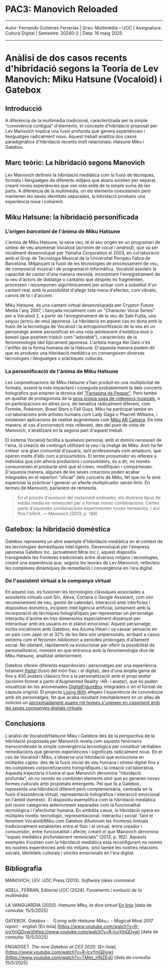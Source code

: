 # PAC3: Manovich Reloaded
___
Autor: Fernando Gutiérrez Ferrerías | 
Grau: Multimèdia – UOC | 
Assignatura: Cultura Digital | 
Semestre: 20240-2 | 
Data: 16 maig 2025
___
# Anàlisi de dos casos recents d'hibridació segons la Teoria de Lev Manovich: Miku Hatsune (Vocaloid) i Gatebox

## Introducció

A diferència de la multimèdia tradicional, caracteritzada per la simple "convivència contigua" d'elements, el concepte d'hibridació proposat per Lev Manovich implica una fusió profunda que genera experiències i llenguatges radicalment nous. Aquest treball analitza dos casos paradigmàtics d'hibridació recents molt relacionats: Hatsune Miku i Gatebox.

## Marc teòric: La hibridació segons Manovich

Lev Manovich defineix la hibridació mediàtica com la fusió de tècniques, formats i llenguatges de diferents mitjans que abans existien per separat, creant noves experiències que van més enllà de la simple suma de les parts. A diferència de la multimèdia, on els elements coexisteixen però mantenen les seves identitats separades, la hibridació produeix una experiència nova i coherent.

## Miku Hatsune: la hibridació personificada

### L'origen *barceloní* de l'ànima de Miku Hatsune

L'ànima de Miku Hatsune, la seva veu, té el seu origen en un programari de síntesi de veu anomenat Vocaloid (acrònim de *vocal* i *android*), que va ser nicialment desenvolupat per Yamaha Corporation el 2003, en col·laboració amb el Grup de Tecnologia Musical de la Universitat Pompeu Fabra de Barcelona. Mitjançant la fusió de les tecnologies de processament de veu, de composició musical i de programació informàtica, Vocaloid assoleix la capacitat de cantar d'una manera reeixida, incorporant l'enregistrament de la veu d'actors de doblatge o cantants que després es fragmenten, processen i recomponen algoritmicament per actuar com a substitut d'un cantant real, amb la possibilitat d'afegir tota mena d'efectes, com vibrato, canvis de to i d'accent.

Miku Hatsune, és una cantant virtual desenvolupada per Crypton Future Media l'any 2007, i llançada inicialment com un "Character Vocal Series" per a Vocaloid 2, a partir de l'enregistrament de la veu de Saki Fujita, una *seiyuu* (actriu de veu) japonesa. La hibridació en aquest cas es dona amb la fusió de la tecnologia de Vocaloid i la antropomorfització de la veu en un personatge anime personificat en una noia adolescent d'estètica *moe* o *kawaii* (que podriem traduïr com "adorable"), característic de la fenomenologia idol típicament japonesa. L'artista manga Kei Garo n'és l'artifex de la forma humana de la Hatsune. D'aquesta manera podem dir que es produeix una hibridació mediàtica on convergeixen diverses tecnologies i llenguatges o pràctiques culturals.

### La personificació de l'ànima de Miku Hatsune

Les corporeïtzacions de Miku Hatsune s'han produit en una multiplicitat de formats, essent la més impactant i coneguda probablement la dels concerts hologràfics que empren la tècnica del ["Fantasma de Pepper"](https://www.youtube.com/watch?v=1pjZ98p9k3c). Però també en qualitat de protagonista de la [seva pròpia saga de videojocs musicals](https://vandal.elespanol.com/sagas/hatsune-miku), o en participacions en altres jocs, de temàtica radicalment diferent, com Fortnite, Pokémon, Brawl Stars o Fall Guys. Miku ha participat també en col·laboracions amb artistes humans com Lady Gaga o Pharrell Williams, i existeixen aplicacions de realitat augmentada com [Miku AR Camera](https://play.google.com/store/apps/details?id=com.sorasu.armiku&hl=ca_GT). De tota manera, el cas d'*encarnació* més rellevant, des del punt de vista de Manovich, s'analitzarà en la segona part d'aquest treball.

El sistema Vocaloid facilita a qualsevol persona, amb el domini necessari de l'eina, la creació de contingut utilitzant la veu i la imatge de Miku. Això ha fet créixer una gran comunitat d'usuaris, tant professionals com amateurs, que operen molts d'ells com a prosumidors.  El terme *prosumidor* es refereix a individus que són alhora productors i consumidors, és a dir, no només consumeixen el producte sinó que el creen, modifiquen i comparteixen. D'aquesta manera, algunes de les seves creacions poden acabar integrades en el repertori "oficial" dels concerts de Miku, fet que no fa sinó esperonar la pràcticar i generar un efecte multiplicador sense límit. En termes de Manovich, parlariem de remescla.
> En el procés d'evolució del metamedi ordinador, els diversos tipus de medis media es remesclen per a formar noves combinacions. Certes parts d'aquestes combinacions experimenten noves remescles, i així fins l'infinit. — Manovich (2013, p. 188)

## Gatebox: la hibridació domèstica

Gatebox representa un altre exemple d'hibridació mediàtica en el context de les tecnologies domèstiques intel·ligents. Desenvolupat per l'empresa japonesa Gatebox Inc. (actualment Mirai Inc.), aquest dispositiu transgredeix les fronteres tradicionals entre diversos mitjans i tecnologies, creant una experiència que, segons les teories de Lev Manovich, reflecteix les complexes dinàmiques de remediació i convergència en l'era digital.

### De l'assistent virtual a la companya virtual
En aquest cas, es fusionen les tecnologies clàssiques associades a assistents virtuals com Siri, Alexa, Cortana o Google Assistant, com són reconeixement de veu, gestió de calendari, interacció amb interfícies i dispositius domòtics, incipient intel·ligència artificial, juntament amb la incorporació de tècniques hologràfiques per representar un personatge interactiu d'anime en tres dimensions especialment dissenyat per interactuar amb els usuaris en el plànol emocional. Aquest personatge, inclòs inicialment amb Gatebox, era Azuma Hikari i va causar sensació en un país com Japó on el 32% de les llars són unipersonals, arribant a casos extrems com el fenòmen *hikikomori* a períodes prolongats d'aïllament social. No obstant, ràpidament va evolucionar per oferir la possibilitat de personalització, moment en que entronca amb la fenomenologia diva de Miku Hatsune, analitzat anteriorment. 

Gatebox ofereix diferents experiències i personatges per una experiència totament [*figital*](https://es.wikipedia.org/wiki/Phygital) (fusió del món físic i el digital), des d'una àmplia gama de fins a 400 avatars clàssics fins a la personalització amb el propi *aratar* (acrònim format a partir d'Augmented Reality -AR- i avatar), que es poden visualitzar en les anomenades [DigitalFigureBox](https://www.gatebox.ai/digitalfigurebox/en) integrades o en el format de càpsula original. El projecte [Living With](https://otakumode.com/news/59891f4fe73829a364824b3a/Gatebox-Making-a-Reality-Out-of-Living-with-Hatsune-Miku) afegeix l'experiència de convivència amb els personatges, fet que acaba resultant inevitablement en un allau de notícies on [aproximadament quatre mil homes s'uneixen en *casament* amb les seves companyes digitals virtuals](https://www.cbc.ca/documentaries/the-nature-of-things/i-love-her-and-see-her-as-a-real-woman-meet-a-man-who-married-an-artificial-intelligence-hologram-1.6253767).

## Conclusions
L'anàlisi de Vocaloid/Hatsune Miku i Gatebox des de la perspectiva de la hibridació proposada per Manovich revela com aquests fenòmens transcendeixen la simple convergència tecnològica per constituir veritables remediacions que generen experiències i significats radicalment nous.
En el cas de Vocaloid i Miku, s'observa una hibridació que evoluciona en múltiples capes: des de la fusió inicial de veu humana i síntesi digital fins a les complexes corporeïtzacions hologràfiques i la creació col·laborativa. Aquesta trajectòria il·lustra el que Manovich denomina "hibridació profunda", on no només es combinen elements sinó que es generen noves formes culturals amb propietats emergents.
Pel que fa a Gatebox, representa una hibridació diferent però complementària, centrada en la fusió d'assistència virtual, representació hologràfica i interacció emocional en l'àmbit domèstic. El dispositiu exemplifica com la hibridació mediàtica pot reunir categories anteriorment separades com la funcionalitat tecnològica i l'afectivitat humana.
En ambdós casos, la hibridació opera en múltiples nivells: tecnològic, representacional, interactiu i social. Tant el fenomen Vocaloid/Miku com Gatebox difuminen les fronteres liminals tradicionalment establertes entre el físic i el virtual, entre creador i consumidor, entre funcionalitat i afecte, creant el que Manovich denomina "espais mediàtics profundament remesclats" (2013, p. 192).
Aquests exemples il·lustren com la hibridació mediàtica està reconfigurant no només les nostres experiències amb els mitjans, sinó també les nostres relacions socials, identitats culturals i vincles emocionals en l'era digital.

## Bibliografia

MANOVICH, LEV. UOC Press (2013). *Software takes command*

ADELL, FERRAN, Editorial UOC (2024). *Fonaments i evolució de la multimèdia*

LA VANGUARDIA (2020). *Hatsune Miku, la diva virtual* [En línia](https://www.lavanguardia.com/edicion-impresa/20200126/473133281508/hatsune-miku-la-diva-virtual.html) [data de consulta: 15/5/2025]

GATEBOX. *Gatebox - 「Living with Hatsune Miku」- Magical Mirai 2017 report - english* [En línia] [https://www.youtube.com/watch?v=R-lcyYmQDyw](https://www.youtube.com/watch?v=R-lcyYmQDyw) [data de consulta: 15/5/2025]

ENGADGET. *The new Gatebox at CES 2020.* [En línia] [https://www.youtube.com/watch?v=R-lcyYmQDyw](https://www.youtube.com/watch?v=TMjm_HNZEgI) [data de consulta: 15/5/2025]
